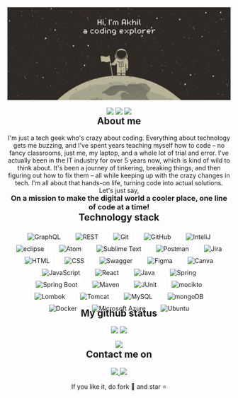 <img src="https://github.com/Akhil-Selukar/Akhil-Selukar/blob/master/images/main.png"/>

<p align="center">
 <img src="https://badges.pufler.dev/years/Akhil-Selukar"/>
 <img src="https://badges.pufler.dev/repos/Akhil-Selukar"/>
 <img src="https://badges.pufler.dev/commits/monthly/Akhil-Selukar" />
</p>


<h2 align="center" style="margin-top:-15px">About me</h2>
<p align="center">
I'm just a tech geek who's crazy about coding. Everything about technology gets me buzzing, and I've spent years teaching myself how to code – no fancy classrooms, just me, my laptop, and a whole lot of trial and error. I've actually been in the IT industry for over 5 years now, which is kind of wild to think about. It's been a journey of tinkering, breaking things, and then figuring out how to fix them – all while keeping up with the crazy changes in tech. I'm all about that hands-on life, turning code into actual solutions. Let's just say,</br>
<h3 align="center" style="margin-top:-15px" > On a mission to make the digital world a cooler place, one line of code at a time! </h3> 
</p>

<h2 align="center" style="margin-top:-15px">Technology stack</h2>
<div align="center">
	<img width="50" style="padding:5px; margin:0px 10px; background:white" src="https://user-images.githubusercontent.com/25181517/192107856-aa92c8b1-b615-47c3-9141-ed0d29a90239.png" alt="GraphQL" title="GraphQL"/>
	<img width="50" style="padding:5px; margin:0px 10px; background:white" src="https://user-images.githubusercontent.com/25181517/192107858-fe19f043-c502-4009-8c47-476fc89718ad.png" alt="REST" title="REST"/>
	<img width="50" style="padding:5px; margin:0px 10px; background:white" src="https://user-images.githubusercontent.com/25181517/192108372-f71d70ac-7ae6-4c0d-8395-51d8870c2ef0.png" alt="Git" title="Git"/>
	<img width="50" style="padding:5px; margin:0px 10px; background:white" src="https://user-images.githubusercontent.com/25181517/192108374-8da61ba1-99ec-41d7-80b8-fb2f7c0a4948.png" alt="GitHub" title="GitHub"/>
	<img width="50" style="padding:5px; margin:0px 10px; background:white" src="https://user-images.githubusercontent.com/25181517/192108890-200809d1-439c-4e23-90d3-b090cf9a4eea.png" alt="InteliJ" title="InteliJ"/>
	<img width="50" style="padding:5px; margin:0px 10px; background:white" src="https://user-images.githubusercontent.com/25181517/192108892-6e9b5cdf-4e35-4a70-ad9a-801a93a07c1c.png" alt="eclipse" title="eclipse"/>
	<img width="50" style="padding:5px; margin:0px 10px; background:white" src="https://user-images.githubusercontent.com/25181517/190887571-ddd87d6e-77f8-41e7-b755-9b6d68e4fab7.png" alt="Atom" title="Atom"/>
	<img width="50" style="padding:5px; margin:0px 10px; background:white" src="https://user-images.githubusercontent.com/25181517/190887576-6653f877-8439-4521-82f3-403086ead892.png" alt="Sublime Text" title="Sublime Text"/>
	<img width="50" style="padding:5px; margin:0px 10px; background:white" src="https://user-images.githubusercontent.com/25181517/192109061-e138ca71-337c-4019-8d42-4792fdaa7128.png" alt="Postman" title="Postman"/>
	<img width="50" style="padding:5px; margin:0px 10px; background:white" src="https://user-images.githubusercontent.com/25181517/183912952-83784e94-629d-4c34-a961-ae2ae795b662.png" alt="Jira" title="Jira"/>
	<img width="50" style="padding:5px; margin:0px 10px; background:white" src="https://user-images.githubusercontent.com/25181517/192158954-f88b5814-d510-4564-b285-dff7d6400dad.png" alt="HTML" title="HTML"/>
	<img width="50" style="padding:5px; margin:0px 10px; background:white" src="https://user-images.githubusercontent.com/25181517/183898674-75a4a1b1-f960-4ea9-abcb-637170a00a75.png" alt="CSS" title="CSS"/>
	<img width="50" style="padding:5px; margin:0px 10px; background:white" src="https://user-images.githubusercontent.com/25181517/186711335-a3729606-5a78-4496-9a36-06efcc74f800.png" alt="Swagger" title="Swagger"/>
	<img width="50" style="padding:5px; margin:0px 10px; background:white" src="https://user-images.githubusercontent.com/25181517/189715289-df3ee512-6eca-463f-a0f4-c10d94a06b2f.png" alt="Figma" title="Figma"/>
	<img width="50" style="padding:5px; margin:0px 10px; background:white" src="https://github.com/marwin1991/profile-technology-icons/assets/136815194/02494c7c-de6a-43a6-9293-6369696842ed" alt="Canva" title="Canva"/>
	<img width="50" style="padding:5px; margin:0px 10px; background:white" src="https://user-images.githubusercontent.com/25181517/117447155-6a868a00-af3d-11eb-9cfe-245df15c9f3f.png" alt="JavaScript" title="JavaScript"/>
	<img width="50" style="padding:5px; margin:0px 10px; background:white" src="https://user-images.githubusercontent.com/25181517/183897015-94a058a6-b86e-4e42-a37f-bf92061753e5.png" alt="React" title="React"/>
	<img width="50" style="padding:5px; margin:0px 10px; background:white" src="https://user-images.githubusercontent.com/25181517/117201156-9a724800-adec-11eb-9a9d-3cd0f67da4bc.png" alt="Java" title="Java"/>
	<img width="50" style="padding:5px; margin:0px 10px; background:white" src="https://user-images.githubusercontent.com/25181517/117201470-f6d56780-adec-11eb-8f7c-e70e376cfd07.png" alt="Spring" title="Spring"/>
	<img width="50" style="padding:5px; margin:0px 10px; background:white" src="https://user-images.githubusercontent.com/25181517/183891303-41f257f8-6b3d-487c-aa56-c497b880d0fb.png" alt="Spring Boot" title="Spring Boot"/>
	<img width="50" style="padding:5px; margin:0px 10px; background:white" src="https://user-images.githubusercontent.com/25181517/117207242-07d5a700-adf4-11eb-975e-be04e62b984b.png" alt="Maven" title="Maven"/>
	<img width="50" style="padding:5px; margin:0px 10px; background:white" src="https://user-images.githubusercontent.com/25181517/117533873-484d4480-afef-11eb-9fad-67c8605e3592.png" alt="JUnit" title="JUnit"/>
	<img width="50" style="padding:5px; margin:0px 10px; background:white" src="https://user-images.githubusercontent.com/25181517/183892181-ad32b69e-3603-418c-b8e7-99e976c2a784.png" alt="mocikto" title="mocikto"/>
	<img width="50" style="padding:5px; margin:0px 10px; background:white" src="https://user-images.githubusercontent.com/25181517/190229463-87fa862f-ccf0-48da-8023-940d287df610.png" alt="Lombok" title="Lombok"/>
	<img width="50" style="padding:5px; margin:0px 10px; background:white" src="https://user-images.githubusercontent.com/25181517/183894676-137319b5-1364-4b6a-ba4f-e9fc94ddc4aa.png" alt="Tomcat" title="Tomcat"/>
	<img width="50" style="padding:5px; margin:0px 10px; background:white" src="https://user-images.githubusercontent.com/25181517/183896128-ec99105a-ec1a-4d85-b08b-1aa1620b2046.png" alt="MySQL" title="MySQL"/>
	<img width="50" style="padding:5px; margin:0px 10px; background:white" src="https://user-images.githubusercontent.com/25181517/182884177-d48a8579-2cd0-447a-b9a6-ffc7cb02560e.png" alt="mongoDB" title="mongoDB"/>
	<img width="50" style="padding:5px; margin:0px 10px; background:white" src="https://user-images.githubusercontent.com/25181517/117207330-263ba280-adf4-11eb-9b97-0ac5b40bc3be.png" alt="Docker" title="Docker"/>
	<img width="50" style="padding:5px; margin:0px 10px; background:white" src="https://user-images.githubusercontent.com/25181517/183911544-95ad6ba7-09bf-4040-ac44-0adafedb9616.png" alt="Microsoft Azure" title="Microsoft Azure"/>
	<img width="50" style="padding:5px; margin:0px 10px; background:white" src="https://user-images.githubusercontent.com/25181517/186884153-99edc188-e4aa-4c84-91b0-e2df260ebc33.png" alt="Ubuntu" title="Ubuntu"/>
</div>

<h2 align="center" style="margin-top:-15px">My github status</h2>
<p align="center">
<img style="margin-top:-15px" src = "https://github-readme-stats.vercel.app/api?username=Akhil-Selukar&show_icons=true&theme=dark&line_height=27">
<img src = "https://github-readme-stats.vercel.app/api/top-langs/?username=Akhil-Selukar&hide=&theme=dark">
</p>
<p align = "center">
 <img  src="https://github-readme-streak-stats.herokuapp.com/?user=Akhil-Selukar&show_icons=true&locale=en&layout=compact&theme=dark&line_height=0" />
</p>
<h2 align="center" style="margin-top:-15px">Contact me on</h2>
<p align="center">
<a href="mailto: akhilselukar.work@gmail.com">
 <img src="https://img.shields.io/badge/-Akhil Selukar-c14438?style=flat-square&logo=Gmail&logoColor=white&link=mailto:akhilselukar.work@gmail.com"/>
</a>
<a href="#">
 <img src="https://img.shields.io/badge/-Akhil Selukar-blue?style=flat-square&logo=Linkedin&logoColor=white&link=#"/>
</a>
</p>

<p align="center">If you like it, do fork 🍴 and star ⭐</p>



<!--
**Akhil-Selukar/Akhil-Selukar** is a ✨ _special_ ✨ repository because its `README.md` (this file) appears on your GitHub profile.

Here are some ideas to get you started:

- 🔭 I’m currently working on ...
- 🌱 I’m currently learning ...
- 👯 I’m looking to collaborate on ...
- 🤔 I’m looking for help with ...
- 💬 Ask me about ...
- 📫 How to reach me: ...
- 😄 Pronouns: ...
- ⚡ Fun fact: ...
-->
